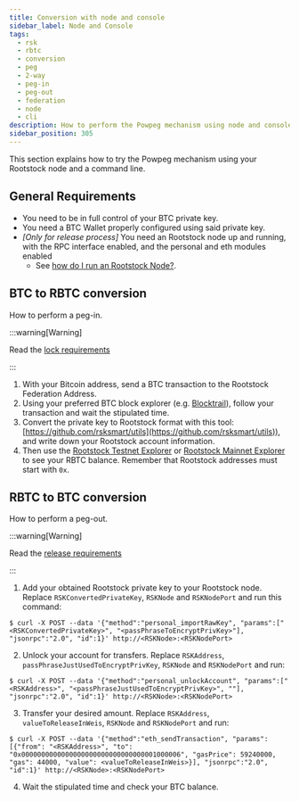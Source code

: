 ```yaml
---
title: Conversion with node and console
sidebar_label: Node and Console
tags:
  - rsk
  - rbtc
  - conversion
  - peg
  - 2-way
  - peg-in
  - peg-out
  - federation
  - node
  - cli
description: How to perform the Powpeg mechanism using node and console.
sidebar_position: 305
---
```


This section explains how to try the Powpeg mechanism using
your Rootstock node and a command line.

## General Requirements

- You need to be in full control of your BTC private key.
- You need a BTC Wallet properly configured using said private key.
- _[Only for release process]_ You need an Rootstock node up and running,
  with the RPC interface enabled, and the personal and eth modules enabled
  - See [how do I run an Rootstock Node?](/node-operators/setup/).

## BTC to RBTC conversion

How to perform a peg-in.

:::warning\[Warning]

Read the [lock requirements](/concepts/rbtc/networks#mainnet-conversion)

:::

1. With your Bitcoin address,
  send a BTC transaction to the Rootstock Federation Address.
2. Using your preferred BTC block explorer
  (e.g. [Blocktrail](https://www.blocktrail.com/BTC)),
  follow your transaction and wait the stipulated time.
3. Convert the private key to Rootstock format with this tool:
  [https://github.com/rsksmart/utils](https://github.com/rsksmart/utils)),
  and write down your Rootstock account information.
4. Then use the [Rootstock Testnet Explorer](https://explorer.testnet.rootstock.io)
  or [Rootstock Mainnet Explorer](https://explorer.rootstock.io)
  to see your RBTC balance.
  Remember that Rootstock addresses must start with `0x`.

## RBTC to BTC conversion

How to perform a peg-out.

:::warning\[Warning]

Read the [release requirements](/concepts/rbtc/networks#rbtc-to-btc-conversion)

:::

1. Add your obtained Rootstock private key to your Rootstock node.
  Replace `RSKConvertedPrivateKey`, `RSKNode` and `RSKNodePort`
  and run this command:
  ```shell
  $ curl -X POST --data '{"method":"personal_importRawKey", "params":["<RSKConvertedPrivateKey>", "<passPhraseToEncryptPrivKey>"], "jsonrpc":"2.0", "id":1}' http://<RSKNode>:<RSKNodePort>
  ```
2. Unlock your account for transfers.
  Replace `RSKAddress`, `passPhraseJustUsedToEncryptPrivKey`, `RSKNode`
  and `RSKNodePort` and run:
  ```shell
  $ curl -X POST --data '{"method":"personal_unlockAccount", "params":["<RSKAddress>", "<passPhraseJustUsedToEncryptPrivKey>", ""], "jsonrpc":"2.0", "id":1}' http://<RSKNode>:<RSKNodePort>
  ```
3. Transfer your desired amount.
  Replace `RSKAddress`, `valueToReleaseInWeis`, `RSKNode` and `RSKNodePort`
  and run:
  ```shell
  $ curl -X POST --data '{"method":"eth_sendTransaction", "params":[{"from": "<RSKAddress>", "to": "0x0000000000000000000000000000000001000006", "gasPrice": 59240000, "gas": 44000, "value": <valueToReleaseInWeis>}], "jsonrpc":"2.0", "id":1}' http://<RSKNode>:<RSKNodePort>
  ```
4. Wait the stipulated time and check your BTC balance.